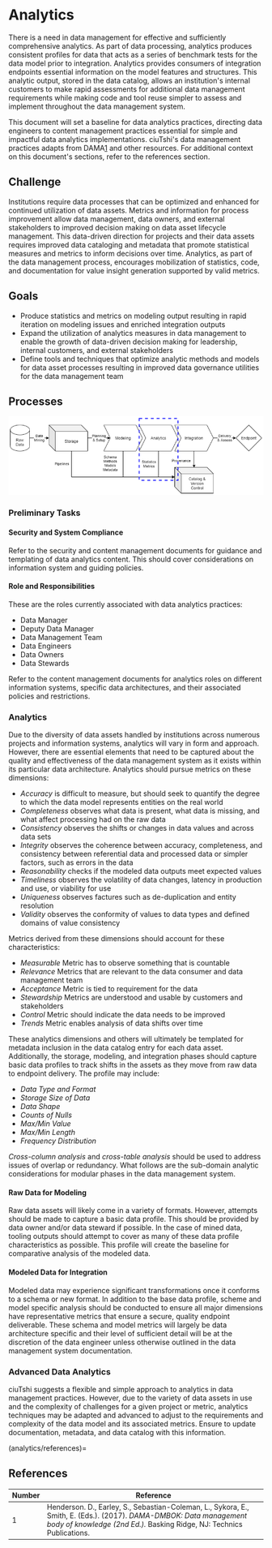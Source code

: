 # Analytics

There is a need in data management for effective and sufficiently comprehensive analytics. As part of data processing, analytics produces consistent profiles for data that acts as a series of benchmark tests for the data model prior to integration. Analytics provides consumers of integration endpoints essential information on the model features and structures. This analytic output, stored in the data catalog, allows an institution's internal customers to make rapid assessments for additional data management requirements while making code and tool reuse simpler to assess and implement throughout the data management system.

This document will set a baseline for data analytics practices, directing data engineers to content management practices essential for simple and impactful data analytics implementations. ciuTshi's data management practices adapts from DAMA[1](analytics/references) and other resources. For additional context on this document's sections, refer to the references section.

## Challenge

Institutions require data processes that can be optimized and enhanced for continued utilization of data assets. Metrics and information for process improvement allow data management, data owners, and external stakeholders to improved decision making on data asset lifecycle management. This data-driven direction for projects and their data assets requires improved data cataloging and metadata that promote statistical measures and metrics to inform decisions over time. Analytics, as part of the data management process, encourages mobilization of statistics, code, and documentation for value insight generation supported by valid metrics.

## Goals

* Produce statistics and metrics on modeling output resulting in rapid iteration on modeling issues and enriched integration outputs
* Expand the utilization of analytics measures in data management to enable the growth of data-driven decision making for leadership, internal customers, and external stakeholders
* Define tools and techniques that optimize analytic methods and models for data asset processes resulting in improved data governance utilities for the data management team

## Processes

![Data Overview - Analytics](static/images/dm_overview_analytics.png)

### Preliminary Tasks

#### Security and System Compliance

Refer to the security and content management documents for guidance and templating of data analytics content. This should cover considerations on information system and guiding policies.

#### Role and Responsibilities

These are the roles currently associated with data analytics practices:

* Data Manager
* Deputy Data Manager
* Data Management Team
* Data Engineers
* Data Owners
* Data Stewards

Refer to the content management documents for analytics roles on different information systems, specific data architectures, and their associated policies and restrictions.

### Analytics

Due to the diversity of data assets handled by institutions across numerous projects and information systems, analytics will vary in form and approach. However, there are essential elements that need to be captured about the quality and effectiveness of the data management system as it exists within its particular data architecture. Analytics should pursue metrics on these dimensions:

* _Accuracy_ is difficult to measure, but should seek to quantify the degree to which the data model represents entities on the real world
* _Completeness_ observes what data is present, what data is missing, and what affect processing had on the raw data
* _Consistency_ observes the shifts or changes in data values and across data sets
* _Integrity_ observes the coherence between accuracy, completeness, and consistency between referential data and processed data or simpler factors, such as errors in the data
* _Reasonability_ checks if the modeled data outputs meet expected values
* _Timeliness_ observes the volatility of data changes, latency in production and use, or viability for use
* _Uniqueness_ observes factures such as de-duplication and entity resolution
* _Validity_ observes the conformity of values to data types and defined domains of value consistency

Metrics derived from these dimensions should account for these characteristics:

* _Measurable_ Metric has to observe something that is countable
* _Relevance_ Metrics that are relevant to the data consumer and data management team
* _Acceptance_ Metric is tied to requirement for the data
* _Stewardship_ Metrics are understood and usable by customers and stakeholders
* _Control_ Metric should indicate the data needs to be improved
* _Trends_ Metric enables analysis of data shifts over time

These analytics dimensions and others will ultimately be templated for metadata inclusion in the data catalog entry for each data asset. Additionally, the storage, modeling, and integration phases should capture basic data profiles to track shifts in the assets as they move from raw data to endpoint delivery. The profile may include:

* _Data Type and Format_
* _Storage Size of Data_
* _Data Shape_
* _Counts of Nulls_
* _Max/Min Value_
* _Max/Min Length_
* _Frequency Distribution_

_Cross-column analysis_ and _cross-table analysis_ should be used to address issues of overlap or redundancy. What follows are the sub-domain analytic considerations for modular phases in the data management system.

#### Raw Data for Modeling

Raw data assets will likely come in a variety of formats. However, attempts should be made to capture a basic data profile. This should be provided by data owner and/or data steward if possible. In the case of mined data, tooling outputs should attempt to cover as many of these data profile characteristics as possible. This profile will create the baseline for comparative analysis of the modeled data.

#### Modeled Data for Integration

Modeled data may experience significant transformations once it conforms to a schema or new format. In addition to the base data profile, scheme and model specific analysis should be conducted to ensure all major dimensions have representative metrics that ensure a secure, quality endpoint deliverable. These schema and model metrics will largely be data architecture specific and their level of sufficient detail will be at the discretion of the data engineer unless otherwise outlined in the data management system documentation.

### Advanced Data Analytics

ciuTshi suggests a flexible and simple approach to analytics in data management practices. However, due to the variety of data assets in use and the complexity of challenges for a given project or metric, analytics techniques may be adapted and advanced to adjust to the requirements and complexity of the data model and its associated metrics. Ensure to update documentation, metadata, and data catalog with this information.

(analytics/references)=

## References

Number|Reference
--|--
1|Henderson. D., Earley, S., Sebastian-Coleman, L., Sykora, E., Smith, E. (Eds.). (2017). *DAMA-DMBOK: Data management body of knowledge (2nd Ed.).* Basking Ridge, NJ: Technics Publications.
